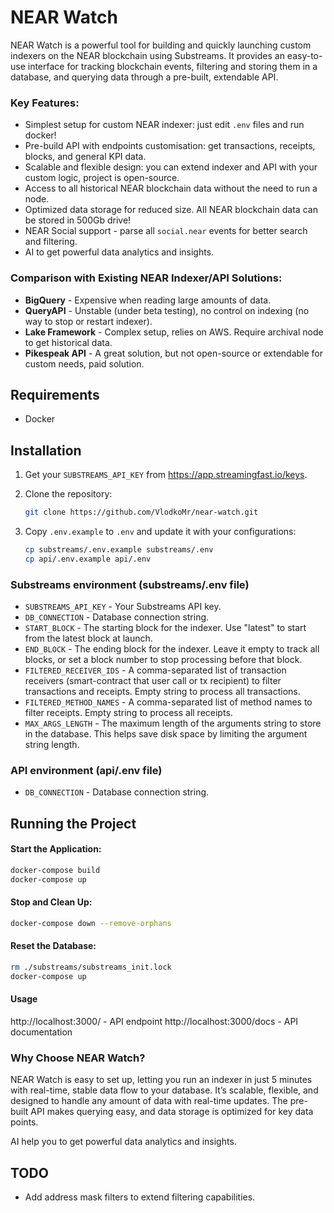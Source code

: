 # NEAR Watch

NEAR Watch is a powerful tool for building and quickly launching custom indexers on the NEAR blockchain using Substreams. 
It provides an easy-to-use interface for tracking blockchain events, filtering and storing them in a database, 
and querying data through a pre-built, extendable API.

### Key Features:

- Simplest setup for custom NEAR indexer: just edit `.env` files and run docker!
- Pre-build API with endpoints customisation: get transactions, receipts, blocks, and general KPI data.
- Scalable and flexible design: you can extend indexer and API with your custom logic, project is open-source.
- Access to all historical NEAR blockchain data without the need to run a node.
- Optimized data storage for reduced size. All NEAR blockchain data can be stored in 500Gb drive!
- NEAR Social support - parse all `social.near` events for better search and filtering.
- AI to get powerful data analytics and insights.

### Comparison with Existing NEAR Indexer/API Solutions:

- **BigQuery** - Expensive when reading large amounts of data.
- **QueryAPI** - Unstable (under beta testing), no control on indexing (no way to stop or restart indexer).
- **Lake Framework** - Complex setup, relies on AWS. Require archival node to get historical data.
- **Pikespeak API** - A great solution, but not open-source or extendable for custom needs, paid solution.


## Requirements

- Docker

## Installation


1. Get your `SUBSTREAMS_API_KEY` from https://app.streamingfast.io/keys.

2. Clone the repository:

    ```bash
    git clone https://github.com/VlodkoMr/near-watch.git
    ```
3. Copy `.env.example` to `.env` and update it with your configurations:

    ```bash
    cp substreams/.env.example substreams/.env
    cp api/.env.example api/.env
    ```
   
### Substreams environment (substreams/.env file)
- `SUBSTREAMS_API_KEY` - Your Substreams API key.
- `DB_CONNECTION` - Database connection string.
- `START_BLOCK` - The starting block for the indexer. Use "latest" to start from the latest block at launch.
- `END_BLOCK` - The ending block for the indexer. Leave it empty to track all blocks, or set a block number to stop processing before that block.
- `FILTERED_RECEIVER_IDS` - A comma-separated list of transaction receivers (smart-contract that user call or tx recipient) to filter transactions and receipts. Empty string to process all transactions.
- `FILTERED_METHOD_NAMES` - A comma-separated list of method names to filter receipts. Empty string to process all receipts.
- `MAX_ARGS_LENGTH` - The maximum length of the arguments string to store in the database. This helps save disk space by limiting the argument string length.

### API environment (api/.env file)
- `DB_CONNECTION` - Database connection string.


## Running the Project

#### Start the Application:

```bash
docker-compose build
docker-compose up
```

#### Stop and Clean Up:

```bash
docker-compose down --remove-orphans
```

#### Reset the Database:

```bash
rm ./substreams/substreams_init.lock
docker-compose up
```

#### Usage

http://localhost:3000/ - API endpoint
http://localhost:3000/docs - API documentation


### Why Choose NEAR Watch?

NEAR Watch is easy to set up, letting you run an indexer in just 5 minutes with real-time, stable data flow to your database.
It’s scalable, flexible, and designed to handle any amount of data with real-time updates.
The pre-built API makes querying easy, and data storage is optimized for key data points.

AI help you to get powerful data analytics and insights.

## TODO
- Add address mask filters to extend filtering capabilities.